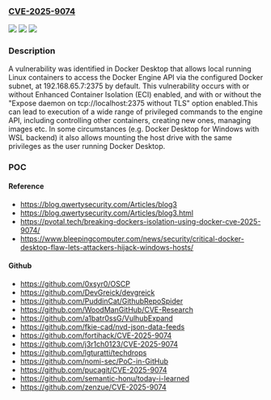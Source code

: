 ### [CVE-2025-9074](https://cve.mitre.org/cgi-bin/cvename.cgi?name=CVE-2025-9074)
![](https://img.shields.io/static/v1?label=Product&message=Docker%20Desktop&color=blue)
![](https://img.shields.io/static/v1?label=Version&message=4.25%20&color=brightgreen)
![](https://img.shields.io/static/v1?label=Vulnerability&message=CWE-668%20Exposure%20of%20Resource%20to%20Wrong%20Sphere&color=brightgreen)

### Description

A vulnerability was identified in Docker Desktop that allows local running Linux containers to access the Docker Engine API via the configured Docker subnet, at 192.168.65.7:2375 by default. This vulnerability occurs with or without Enhanced Container Isolation (ECI) enabled, and with or without the "Expose daemon on tcp://localhost:2375 without TLS" option enabled.This can lead to execution of a wide range of privileged commands to the engine API, including controlling other containers, creating new ones, managing images etc. In some circumstances (e.g. Docker Desktop for Windows with WSL backend) it also allows mounting the host drive with the same privileges as the user running Docker Desktop.

### POC

#### Reference
- https://blog.qwertysecurity.com/Articles/blog3
- https://blog.qwertysecurity.com/Articles/blog3.html
- https://pvotal.tech/breaking-dockers-isolation-using-docker-cve-2025-9074/
- https://www.bleepingcomputer.com/news/security/critical-docker-desktop-flaw-lets-attackers-hijack-windows-hosts/

#### Github
- https://github.com/0xsyr0/OSCP
- https://github.com/DevGreick/devgreick
- https://github.com/PuddinCat/GithubRepoSpider
- https://github.com/WoodManGitHub/CVE-Research
- https://github.com/a1batr0ssG/VulhubExpand
- https://github.com/fkie-cad/nvd-json-data-feeds
- https://github.com/fortihack/CVE-2025-9074
- https://github.com/j3r1ch0123/CVE-2025-9074
- https://github.com/lgturatti/techdrops
- https://github.com/nomi-sec/PoC-in-GitHub
- https://github.com/pucagit/CVE-2025-9074
- https://github.com/semantic-honu/today-i-learned
- https://github.com/zenzue/CVE-2025-9074

